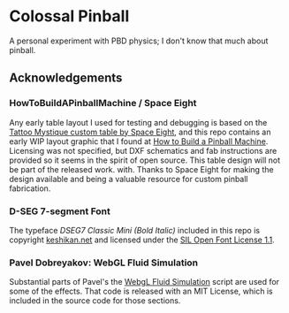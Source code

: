 
# Colossal Pinball

A personal experiment with PBD physics; I don't know that much about pinball.



## Acknowledgements

### HowToBuildAPinballMachine / Space Eight

Any early table layout I used for testing and debugging is based on the
[Tattoo Mystique custom table by Space Eight](http://www.space-eight.com/Pinball_Tattoo_Mystique.html),
and this repo contains an early WIP layout graphic that I found at 
[How to Build a Pinball Machine](http://howtobuildapinballmachine.wordpress.com/).
Licensing was not specified, but DXF schematics and fab instructions are
provided so it seems in the spirit of open source. This table design will not
be part of the released work. with. Thanks to Space Eight for making the design
available and being a valuable resource for custom pinball fabrication.


### D-SEG 7-segment Font

The typeface _DSEG7 Classic Mini (Bold Italic)_ included in this repo is copyright
[keshikan.net](https://www.keshikan.net/fonts-e.html) and licensed under the 
[SIL Open Font License 1.1](http://scripts.sil.org/OFL).


### Pavel Dobreyakov: WebGL Fluid Simulation

Substantial parts of Pavel's the [WebgL Fluid Simulation](https://github.com/PavelDoGreat/WebGL-Fluid-Simulation/)
script are used for some of the effects. That code is released with an MIT License,
which is included in the source code for those sections.

